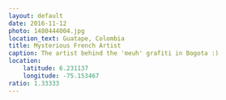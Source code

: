 ```yaml
---
layout: default
date: 2016-11-12
photo: 1480444004.jpg
location_text: Guatape, Colombia
title: Mysterious French Artist
caption: The artist behind the 'meuh' grafiti in Bogota :)
location:
    latitude: 6.231137
    longitude: -75.153467
ratio: 1.33333
---
```

